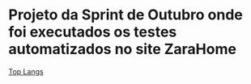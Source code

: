 # Projeto da Sprint de Outubro onde foi executados os testes automatizados no site ZaraHome
[Top Langs](https://github-readme-stats.vercel.app/api/top-langs/?username=Paul0Gustav0&hide=HTML)
